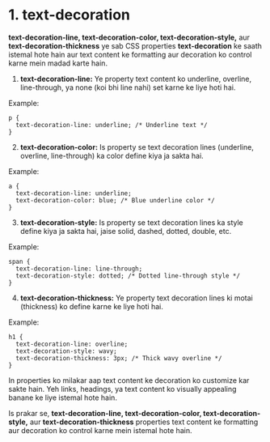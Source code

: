 # 1. text-decoration

**text-decoration-line, text-decoration-color, text-decoration-style,** aur **text-decoration-thickness** ye sab CSS properties **text-decoration** ke saath istemal hote hain aur text content ke formatting aur decoration ko control karne mein madad karte hain.

1. **text-decoration-line:** Ye property text content ko underline, overline, line-through, ya none (koi bhi line nahi) set karne ke liye hoti hai.

Example:

```
p {
  text-decoration-line: underline; /* Underline text */
}
```

2. **text-decoration-color:** Is property se text decoration lines (underline, overline, line-through) ka color define kiya ja sakta hai.

Example:

```
a {
  text-decoration-line: underline;
  text-decoration-color: blue; /* Blue underline color */
}
```

3. **text-decoration-style:** Is property se text decoration lines ka style define kiya ja sakta hai, jaise solid, dashed, dotted, double, etc.

Example:

```
span {
  text-decoration-line: line-through;
  text-decoration-style: dotted; /* Dotted line-through style */
}
```

4. **text-decoration-thickness:** Ye property text decoration lines ki motai (thickness) ko define karne ke liye hoti hai.

Example:

```
h1 {
  text-decoration-line: overline;
  text-decoration-style: wavy;
  text-decoration-thickness: 3px; /* Thick wavy overline */
}
```

In properties ko milakar aap text content ke decoration ko customize kar sakte hain. Yeh links, headings, ya text content ko visually appealing banane ke liye istemal hote hain.

Is prakar se, **text-decoration-line, text-decoration-color, text-decoration-style,** aur **text-decoration-thickness**  properties text content ke formatting aur decoration ko control karne mein istemal hote hain.